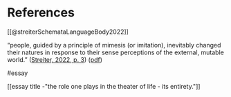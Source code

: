 
# References

[[@streiterSchemataLanguageBody2022]]



“people, guided by a principle of mimesis (or imitation), inevitably changed their natures in response to their sense perceptions of the external, mutable world.” ([Streiter, 2022, p. 3](zotero://select/library/items/USZKS6MZ)) ([pdf](zotero://open-pdf/library/items/B79WZSND?page=21&annotation=HNCHLVJA))

#essay 

[[essay title -"the role one plays in the theater of life - its entirety."]]